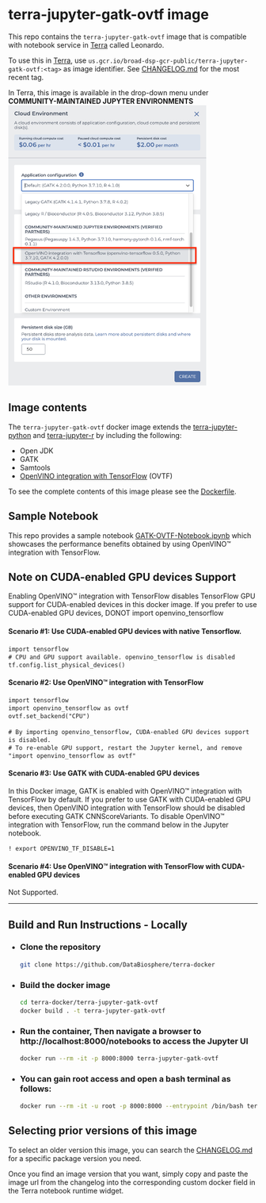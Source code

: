 # terra-jupyter-gatk-ovtf image

This repo contains the `terra-jupyter-gatk-ovtf` image that is compatible with notebook service in [Terra](https://app.terra.bio/) called Leonardo. 

To use this in [Terra](https://app.terra.bio/), use `us.gcr.io/broad-dsp-gcr-public/terra-jupyter-gatk-ovtf:<tag>` as image identifier. See [CHANGELOG.md](CHANGELOG.md) for the most recent tag.

In Terra, this image is available in the drop-down menu under **COMMUNITY-MAINTAINED JUPYTER ENVIRONMENTS**
<img src="terra-ovtf-gatk.png" width="400">



## Image contents

The `terra-jupyter-gatk-ovtf` docker image extends the [terra-jupyter-python](../terra-jupyter-python/README.md) and [terra-jupyter-r](../terra-jupyter-r/README.md) by including the following:

- Open JDK
- GATK
- Samtools
- [OpenVINO integration with TensorFlow](https://github.com/openvinotoolkit/openvino_tensorflow) (OVTF)

To see the complete contents of this image please see the [Dockerfile](./Dockerfile).

## Sample Notebook

This repo provides a sample notebook [GATK-OVTF-Notebook.ipynb](./GATK-OVTF-Notebook.ipynb) which showcases the performance benefits obtained by using OpenVINO™ integration with TensorFlow.

## Note on CUDA-enabled GPU devices Support

Enabling OpenVINO™ integration with TensorFlow disables TensorFlow GPU support for CUDA-enabled devices in this docker image. 
If you prefer to use CUDA-enabled GPU devices, DONOT import openvino_tensorflow

#### Scenario #1: Use CUDA-enabled GPU devices with native Tensorflow.
```
import tensorflow 
# CPU and GPU support available. openvino_tensorflow is disabled
tf.config.list_physical_devices()
```

#### Scenario #2: Use OpenVINO™ integration with TensorFlow
```
import tensorflow 
import openvino_tensorflow as ovtf
ovtf.set_backend("CPU")

# By importing openvino_tensorflow, CUDA-enabled GPU devices support is disabled. 
# To re-enable GPU support, restart the Jupyter kernel, and remove "import openvino_tensorflow as ovtf"
```

#### Scenario #3: Use GATK with CUDA-enabled GPU devices
In this Docker image, GATK is enabled with OpenVINO™ integration with TensorFlow by default.
If you prefer to use GATK with CUDA-enabled GPU devices, then OpenVINO integration with TensorFlow should be disabled before executing GATK CNNScoreVariants. To disable OpenVINO™ integration with TensorFlow, run the command below in the Jupyter notebook.
```   
! export OPENVINO_TF_DISABLE=1
```
 
#### Scenario #4: Use OpenVINO™ integration with TensorFlow with CUDA-enabled GPU devices

Not Supported. 

---------


## Build and Run Instructions - **Locally**

- ### Clone the repository

  ```bash
  git clone https://github.com/DataBiosphere/terra-docker

  ```

- ### Build the docker image

  ```bash
  cd terra-docker/terra-jupyter-gatk-ovtf
  docker build . -t terra-jupyter-gatk-ovtf
  ```

- ### Run the container, Then navigate a browser to http://localhost:8000/notebooks to access the Jupyter UI

  ```bash
  docker run --rm -it -p 8000:8000 terra-jupyter-gatk-ovtf
  ```

- ### You can gain root access and open a bash terminal as follows:

  ```bash
  docker run --rm -it -u root -p 8000:8000 --entrypoint /bin/bash terra-jupyter-gatk-ovtf
  ```

## Selecting prior versions of this image

To select an older version this image, you can search the [CHANGELOG.md](./CHANGELOG.md) for a specific package version you need.

Once you find an image version that you want, simply copy and paste the image url from the changelog into the corresponding custom docker field in the Terra notebook runtime widget.
